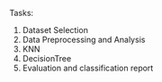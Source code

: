 Tasks: 
1.	Dataset Selection
2.	Data Preprocessing and Analysis
3.	KNN
4.	DecisionTree
5.	Evaluation and classification report
